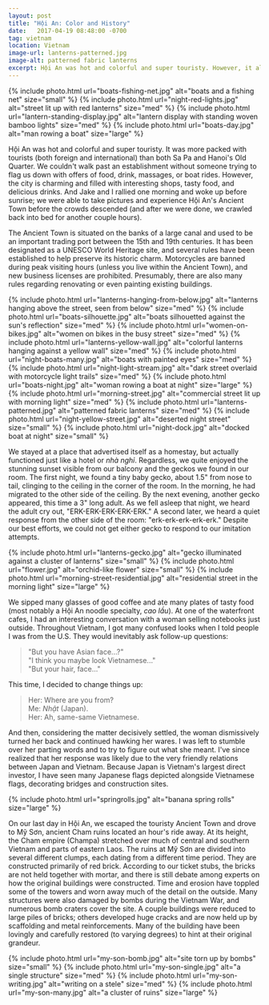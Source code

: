 ```yaml
---
layout: post
title: "Hội An: Color and History"
date:   2017-04-19 08:48:00 -0700
tag: vietnam
location: Vietnam
image-url: lanterns-patterned.jpg
image-alt: patterned fabric lanterns
excerpt: Hội An was hot and colorful and super touristy. However, it also had lots of charm, good food and drink, and ancient ruins.
---
```

<div class='img-gallery'>
{% include photo.html url="boats-fishing-net.jpg" alt="boats and a fishing net" size="small" %}
{% include photo.html url="night-red-lights.jpg" alt="street lit up with red lanterns" size="med" %}
{% include photo.html url="lantern-standing-display.jpg" alt="lantern display with standing woven bamboo lights" size="med" %}
{% include photo.html url="boats-day.jpg" alt="man rowing a boat" size="large" %}
</div>

Hội An was hot and colorful and super touristy. It was more packed with tourists (both foreign and international) than both Sa Pa and Hanoi's Old Quarter. We couldn't walk past an establishment without someone trying to flag us down with offers of food, drink, massages, or boat rides. However, the city is charming and filled with interesting shops, tasty food, and delicious drinks. And Jake and I rallied one morning and woke up before sunrise; we were able to take pictures and experience Hội An's Ancient Town before the crowds descended (and after we were done, we crawled back into bed for another couple hours).

The Ancient Town is situated on the banks of a large canal and used to be an important trading port between the 15th and 19th centuries. It has been designated as a UNESCO World Heritage site, and several rules have been established to help preserve its historic charm. Motorcycles are banned during peak visiting hours (unless you live within the Ancient Town), and new business licenses are prohibited. Presumably, there are also many rules regarding renovating or even painting existing buildings.

<div class='img-gallery'>
{% include photo.html url="lanterns-hanging-from-below.jpg" alt="lanterns hanging above the street, seen from below" size="med" %}
{% include photo.html url="boats-silhouette.jpg" alt="boats silhouetted against the sun's reflection" size="med" %}
{% include photo.html url="women-on-bikes.jpg" alt="women on bikes in the busy street" size="med" %}
{% include photo.html url="lanterns-yellow-wall.jpg" alt="colorful lanterns hanging against a yellow wall" size="med" %}
{% include photo.html url="night-boats-many.jpg" alt="boats with painted eyes" size="med" %}
{% include photo.html url="night-light-stream.jpg" alt="dark street overlaid with motorcycle light trails" size="med" %}
{% include photo.html url="boats-night.jpg" alt="woman rowing a boat at night" size="large" %}
</div>
<div class='img-gallery'>
{% include photo.html url="morning-street.jpg" alt="commercial street lit up with morning light" size="med" %}
{% include photo.html url="lanterns-patterned.jpg" alt="patterned fabric lanterns" size="med" %}
{% include photo.html url="night-yellow-street.jpg" alt="deserted night street" size="small" %}
{% include photo.html url="night-dock.jpg" alt="docked boat at night" size="small" %}
</div>

We stayed at a place that advertised itself as a homestay, but actually functioned just like a hotel or _nhà nghỉ_. Regardless, we quite enjoyed the stunning sunset visible from our balcony and the geckos we found in our room. The first night, we found a tiny baby gecko, about 1.5" from nose to tail, clinging to the ceiling in the corner of the room. In the morning, he had migrated to the other side of the ceiling. By the next evening, another gecko appeared, this time a 3" long adult. As we fell asleep that night, we heard the adult cry out, "ERK-ERK-ERK-ERK-ERK." A second later, we heard a quiet response from the other side of the room: "erk-erk-erk-erk-erk." Despite our best efforts, we could not get either gecko to respond to our imitation attempts.

<div class='img-gallery'>
{% include photo.html url="lanterns-gecko.jpg" alt="gecko illuminated against a cluster of lanterns" size="small" %}
{% include photo.html url="flower.jpg" alt="orchid-like flower" size="small" %}
{% include photo.html url="morning-street-residential.jpg" alt="residential street in the morning light" size="large" %}
</div>

We sipped many glasses of good coffee and ate many plates of tasty food (most notably a Hội An noodle specialty, _cao lầu_). At one of the waterfront cafes, I had an interesting conversation with a woman selling notebooks just outside. Throughout Vietnam, I got many confused looks when I told people I was from the U.S. They would inevitably ask follow-up questions:

> "But you have Asian face...?"  
> "I think you maybe look Vietnamese..."  
> "But your hair, face..."

This time, I decided to change things up:

> Her: Where are you from?  
> Me: _Nhật_ (Japan).  
> Her: Ah, same-same Vietnamese.

And then, considering the matter decisively settled, the woman dismissively turned her back and continued hawking her wares. I was left to stumble over her parting words and to try to figure out what she meant. I've since realized that her response was likely due to the very friendly relations between Japan and Vietnam. Because Japan is Vietnam's largest direct investor, I have seen many Japanese flags depicted alongside Vietnamese flags, decorating bridges and construction sites.

<div class='img-gallery'>
{% include photo.html url="springrolls.jpg" alt="banana spring rolls" size="large" %}
</div>

On our last day in Hội An, we escaped the touristy Ancient Town and drove to Mỹ Sơn, ancient Cham ruins located an hour's ride away. At its height, the Cham empire (Champa) stretched over much of central and southern Vietnam and parts of eastern Laos. The ruins at Mỹ Sơn are divided into several different clumps, each dating from a different time period. They are constructed primarily of red brick. According to our ticket stubs, the bricks are not held together with mortar, and there is still debate among experts on how the original buildings were constructed. Time and erosion have toppled some of the towers and worn away much of the detail on the outside. Many structures were also damaged by bombs during the Vietnam War, and numerous bomb craters cover the site. A couple buildings were reduced to large piles of bricks; others developed huge cracks and are now held up by scaffolding and metal reinforcements. Many of the building have been lovingly and carefully restored (to varying degrees) to hint at their original grandeur.

<div class='img-gallery'>
{% include photo.html url="my-son-bomb.jpg" alt="site torn up by bombs" size="small" %}
{% include photo.html url="my-son-single.jpg" alt="a single structure" size="med" %}
{% include photo.html url="my-son-writing.jpg" alt="writing on a stele" size="med" %}
{% include photo.html url="my-son-many.jpg" alt="a cluster of ruins" size="large" %}
</div>

